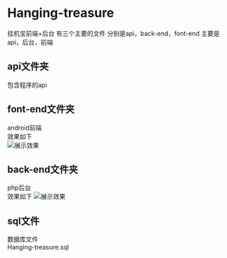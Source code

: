 # Hanging-treasure
挂机宝前端+后台
有三个主要的文件 分别是api，back-end，font-end
主要是api，后台，前端
## api文件夹
包含程序的api
## font-end文件夹
android前端  
效果如下  
![展示效果](https://raw.githubusercontent.com/xuxin3101/Hanging-treasure/master/imgs/front-end.gif)
## back-end文件夹
php后台  
效果如下 
![展示效果](https://raw.githubusercontent.com/xuxin3101/Hanging-treasure/master/imgs/back-end.png)
## sql文件
数据库文件  
Hanging-treasure.sql